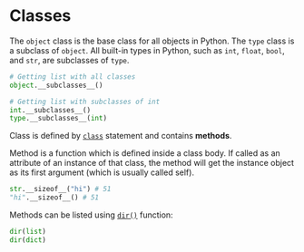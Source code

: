 # Classes

The `object` class is the base class for all objects in Python. The `type` class is a subclass of `object`. All built-in types in Python, such as `int`, `float`, `bool`, and `str`, are subclasses of `type`.

```python
# Getting list with all classes
object.__subclasses__()

# Getting list with subclasses of int
int.__subclasses__()
type.__subclasses__(int)
```

Class is defined by [`class`](/statements/class.md) statement and contains **methods**.

Method is a function which is defined inside a class body. If called as an attribute of an instance of that class, the method will get the instance object as its first argument (which is usually called self).

```python
str.__sizeof__("hi") # 51
"hi".__sizeof__() # 51
```

Methods can be listed using [`dir()`](/built-in-functions/dir.md) function:
```python
dir(list)
dir(dict)
```